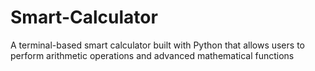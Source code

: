 # Smart-Calculator
A terminal-based smart calculator built with Python that allows users to perform arithmetic operations and advanced mathematical functions
